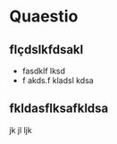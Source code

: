 # Quaestio

## flçdslkfdsakl


-  fasdklf lksd
- f akds.f kladsl kdsa

## fkldasflksafkldsa

jk jl ljk

